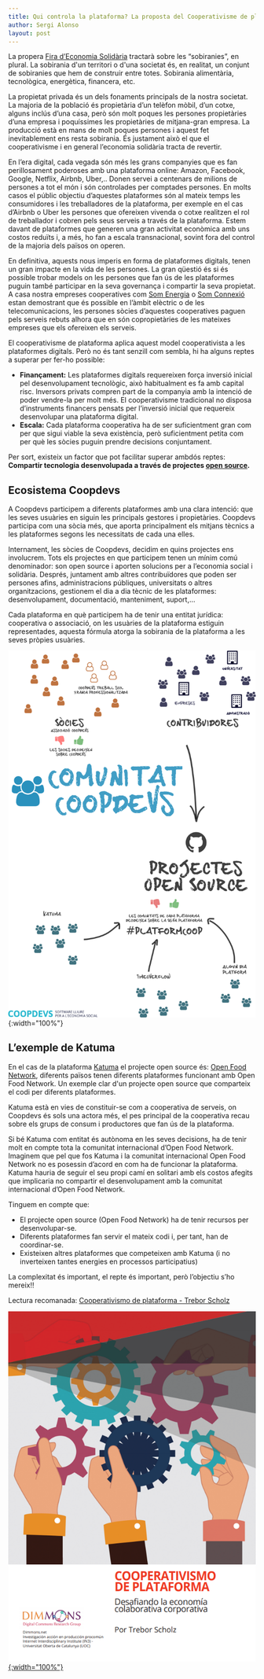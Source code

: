 ```yaml
---
title: Qui controla la plataforma? La proposta del Cooperativisme de plataforma
author: Sergi Alonso
layout: post
---
```

La propera [Fira d’Economia Solidària](http://fesc.xes.cat/) tractarà sobre les “sobiranies”, en plural. La sobirania d'un territori o d'una societat és, en realitat, un conjunt de sobiranies que hem de construir entre totes. Sobirania alimentària, tecnològica, energètica, financera, etc.

La propietat privada és un dels fonaments principals de la nostra societat. La majoria de la població és propietària d’un telèfon mòbil, d’un cotxe, alguns inclús d’una casa, però són molt poques les persones propietàries d’una empresa i poquíssimes les propietàries de mitjana-gran empresa. La producció està en mans de molt poques persones i aquest fet inevitablement ens resta sobirania. És justament això el que el cooperativisme i en general l’economia solidària tracta de revertir.

En l’era digital, cada vegada són més les grans companyies que es fan perillosament poderoses amb una plataforma online: Amazon, Facebook, Google, Netflix, Airbnb, Uber,.. Donen servei a centenars de milions de persones a tot el món i són controlades per comptades persones. En molts casos el públic objectiu d’aquestes plataformes són al mateix temps les consumidores i les treballadores de la plataforma, per exemple en el cas d’Airbnb o Uber les persones que ofereixen vivenda o cotxe realitzen el rol de treballador i cobren pels seus serveis a través de la plataforma. Estem davant de plataformes que generen una gran activitat econòmica amb uns costos reduïts i, a més, ho fan a escala transnacional, sovint fora del control de la majoria dels països on operen.

En definitiva, aquests nous imperis en forma de plataformes digitals, tenen un gran impacte en la vida de les persones. La gran qüestió és si és possible trobar models on les persones que fan ús de les plataformes puguin també participar en la seva governança i compartir la seva propietat. A casa nostra empreses cooperatives com [Som Energia](https://www.somenergia.coop/) o [Som Connexió](https://somconnexio.coop/) estan demostrant que és possible en l’àmbit elèctric o de les telecomunicacions, les persones sòcies d’aquestes cooperatives paguen pels serveis rebuts alhora que en són copropietàries de les mateixes empreses que els ofereixen els serveis.

El cooperativisme de plataforma aplica aquest model cooperativista a les plataformes digitals. Però no és tant senzill com sembla, hi ha alguns reptes a superar per fer-ho possible:


* **Finançament:** Les plataformes digitals requereixen força inversió inicial pel desenvolupament tecnològic, això habitualment es fa amb capital risc. Inversors privats compren part de la companyia amb la intenció de poder vendre-la per molt més. El cooperativisme tradicional no disposa d’instruments financers pensats per l’inversió inicial que requereix desenvolupar una plataforma digital. 
* **Escala:** Cada plataforma cooperativa ha de ser suficientment gran com per que sigui viable la seva existència, però suficientment petita com per què les sòcies puguin prendre decisions conjuntament.

Per sort, existeix un factor que pot facilitar superar ambdós reptes: **Compartir tecnologia desenvolupada a través de projectes [open source](https://ca.wikipedia.org/wiki/Codi_obert).** 

## Ecosistema Coopdevs

A Coopdevs participem a diferents plataformes amb una clara intenció: que les seves usuàries en siguin les principals gestores i propietàries. Coopdevs participa com una sòcia més, que aporta principalment els mitjans tècnics a les plataformes segons les necessitats de cada una elles.

Internament, les sòcies de Coopdevs, decidim en quins projectes ens involucrem. Tots els projectes en que participem tenen un mínim comú denominador: son open source i aporten solucions per a l’economia social i solidària. Després, juntament amb altres contribuïdores que poden ser persones afins, administracions públiques, universitats o altres organitzacions, gestionem el dia a dia tècnic de les plataformes: desenvolupament, documentació, manteniment, suport,...   

Cada plataforma en què participem ha de tenir una entitat jurídica: cooperativa o associació, on les usuàries de la plataforma estiguin representades, aquesta fórmula atorga la sobirania de la plataforma a les seves pròpies usuàries.

![Esquema ecosistema Coopdevs](/assets/post_images/2018/esquema_coopdevs.png){:width="100%"}

## L’exemple de Katuma

En el cas de la plataforma [Katuma](http://katuma.org/) el projecte open source és: [Open Food Network](https://openfoodnetwork.org/), diferents països tenen diferents plataformes funcionant amb Open Food Network. Un exemple clar d'un projecte open source que comparteix el codi per diferents plataformes.

Katuma està en vies de constituir-se com a cooperativa de serveis, on Coopdevs és sols una actora més, el pes principal de la cooperativa recau sobre els grups de consum i productores que fan ús de la plataforma. 

Si bé Katuma com entitat és autònoma en les seves decisions, ha de tenir molt en compte tota la comunitat internacional d’Open Food Network. Imaginem que pel que fos Katuma i la comunitat internacional Open Food Network no es posessin d’acord en com ha de funcionar la plataforma. Katuma hauria de seguir el seu propi camí en solitari amb els costos afegits que implicaria no compartir el desenvolupament amb la comunitat internacional d’Open Food Network. 

Tinguem en compte que: 
* El projecte open source (Open Food Network) ha de tenir recursos per desenvolupar-se.  
* Diferents plataformes fan servir el mateix codi i, per tant, han de coordinar-se. 
* Existeixen altres plataformes que competeixen amb Katuma (i no inverteixen tantes energies en processos participatius)

La complexitat és important, el repte és important, però l’objectiu s’ho mereix!!   

Lectura recomanada: [Cooperativismo de plataforma - Trebor Scholz](http://nexe.coop/wp-content/uploads/2016/12/dimmons.net_wp-content_uploads_2016_05_maq_Trebor-Scholz_COOP_PreF.pdf)

[![Esquema ecosistema Coopdevs](/assets/post_images/2018/cooperativismo_plataforma.png){:width="100%"}](http://nexe.coop/wp-content/uploads/2016/12/dimmons.net_wp-content_uploads_2016_05_maq_Trebor-Scholz_COOP_PreF.pdf)

